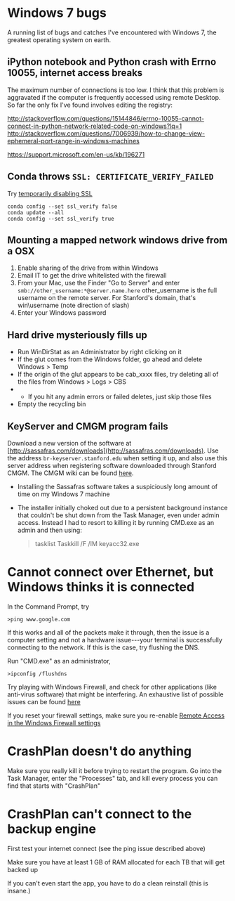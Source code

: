 # Windows 7 bugs

A running list of bugs and catches I've encountered with Windows 7, the greatest operating system on earth.

## iPython notebook and Python crash with Errno 10055, internet access breaks

The maximum number of connections is too low. I think that this problem is aggravated if the computer is frequently accessed using remote Desktop. So far the only fix I've found involves editing the registry:

http://stackoverflow.com/questions/15144846/errno-10055-cannot-connect-in-python-network-related-code-on-windows?lq=1
http://stackoverflow.com/questions/7006939/how-to-change-view-ephemeral-port-range-in-windows-machines

https://support.microsoft.com/en-us/kb/196271

## Conda throws `SSL: CERTIFICATE_VERIFY_FAILED`

Try [temporarily disabling SSL](https://github.com/conda/conda/issues/1166)

	conda config --set ssl_verify false
	conda update --all
	conda config --set ssl_verify true



## Mounting a mapped network windows drive from a OSX

1. Enable sharing of the drive from within Windows
2. Email IT to get the drive whitelisted with the firewall
3. From your Mac, use the Finder "Go to Server" and enter `smb://other_username:*@server.name.here`
		other_username is the full username on the remote server. For Stanford's domain, that's
		win\username (note direction of slash)
4. Enter your Windows password

## Hard drive mysteriously fills up

+ Run WinDirStat as an Administrator by right clicking on it
+ If the glut comes from the Windows folder, go ahead and delete Windows > Temp
+ If the origin of the glut appears to be cab_xxxx files, try deleting all of the files from Windows > Logs > CBS
+ + If you hit any admin errors or failed deletes, just skip those files
+ Empty the recycling bin

## KeyServer and CMGM program fails

Download a new version of the software at [http://sassafras.com/downloads](http://sassafras.com/downloads). Use the address `br-keyserver.stanford.edu` when setting it up, and also use this server address when registering software downloaded through Stanford CMGM. The CMGM wiki can be found [here](https://medwiki.stanford.edu/display/csbfpublic/Home).

+ Installing the Sassafras software takes a suspiciously long amount of time on my Windows 7 machine
+ The installer initially choked out due to a persistent background instance that couldn't be shut down from the Task Manager, even under admin access. Instead I had to resort to killing it by running CMD.exe as an admin and then using:

    >tasklist
    >Taskkill /F /IM keyacc32.exe

# Cannot connect over Ethernet, but Windows thinks it is connected

In the Command Prompt, try

	>ping www.google.com

If this works and all of the packets make it through, then the issue is a computer setting and not a hardware issue---your terminal is successfully connecting to the network. If this is the case, try flushing the DNS.

Run "CMD.exe" as an administrator,

	>ipconfig /flushdns

Try playing with Windows Firewall, and check for other applications (like anti-virus software) that might be interfering. An exhaustive list of possible issues can be found [here](http://www.tomshardware.com/answers/id-1735863/ping-browse.html)

If you reset your firewall settings, make sure you re-enable [Remote Access in the Windows Firewall settings](howto_remote.md)


# CrashPlan doesn't do anything

Make sure you really kill it before trying to restart the program. Go into the Task Manager, enter the "Processes" tab, and kill every process you can find that starts with "CrashPlan"

# CrashPlan can't connect to the backup engine

First test your internet connect (see the ping issue described above)

Make sure you have at least 1 GB of RAM allocated for each TB that will get backed up

If you can't even start the app, you have to do a clean reinstall (this is insane.)









